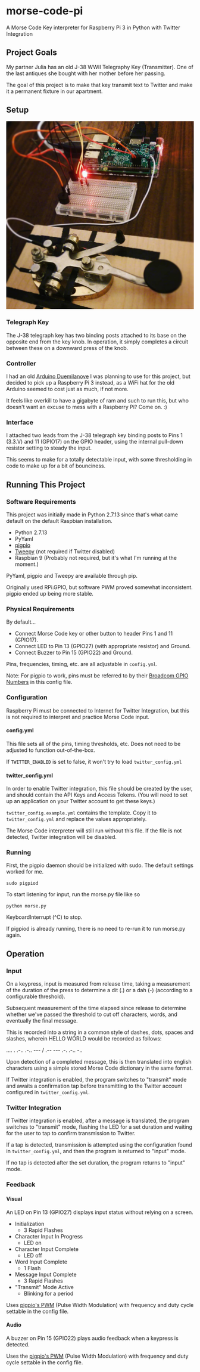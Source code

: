 # morse-code-pi
A Morse Code Key interpreter for Raspberry Pi 3 in Python with Twitter Integration

## Project Goals
My partner Julia has an old J-38 WWII Telegraphy Key (Transmitter). One of the last antiques she bought with her mother before her passing.

The goal of this project is to make that key transmit text to Twitter and make it a permanent fixture in our apartment.

## Setup

![J-38 Telegraph Key with Raspberry Pi Attached](./images/j38key-pi.jpg  "J-38 Telegraph Key with Raspberry Pi Attached")

### Telegraph Key

The J-38 telegraph key has two binding posts attached to its base on the opposite end from the key knob. In operation, it simply completes a circuit between these on a downward press of the knob.

### Controller

I had an old [Arduino Duemilanove](https://www.arduino.cc/en/Main/ArduinoBoardDuemilanove)  I was planning to use for this project, but decided to pick up a Raspberry Pi 3 instead, as a WiFi hat for the old Arduino seemed to cost just as much, if not more.

It feels like overkill to have a gigabyte of ram and such to run this, but who doesn't want an excuse to mess with a Raspberry Pi? Come on. :)

### Interface

I attached two leads from the J-38 telegraph key binding posts to Pins 1 (3.3.V) and 11 (GPIO17) on the GPIO header, using the internal pull-down resistor setting to steady the input.

This seems to make for a totally detectable input, with some thresholding in code to make up for a bit of bounciness.

## Running This Project

### Software Requirements
This project was initially made in Python 2.7.13 since that's what came default on the default Raspbian installation.

- Python 2.7.13
- PyYaml
- [pigpio](http://abyz.co.uk/rpi/pigpio/)
- [Tweepy](http://www.tweepy.org) (not required if Twitter disabled)
- Raspbian 9 (Probably not required, but it's what I'm running at the moment.)

PyYaml, pigpio and Tweepy are available through pip.

Originally used RPi.GPIO, but software PWM proved somewhat inconsistent. pigpio ended up being more stable.

### Physical Requirements

By default...

- Connect Morse Code key or other button to header Pins 1 and 11 (GPIO17).
- Connect LED to Pin 13 (GPIO27) (with appropriate resistor) and Ground.
- Connect Buzzer to Pin 15 (GPIO22) and Ground.

Pins, frequencies, timing, etc. are all adjustable in `config.yml`.

Note: For pigpio to work, pins must be referred to by their [Broadcom GPIO Numbers](http://elinux.org/RPi_Low-level_peripherals#General_Purpose_Input.2FOutput_.28GPIO.29) in this config file.

### Configuration
Raspberry Pi must be connected to Internet for Twitter Integration, but this is not required to interpret and practice Morse Code input.

#### config.yml
This file sets all of the pins, timing thresholds, etc. Does not need to be adjusted to function out-of-the-box.

If `TWITTER_ENABLED` is set to false, it won't try to load `twitter_config.yml`

#### twitter_config.yml
In order to enable Twitter integration, this file should be created by the user, and should contain the API Keys and Access Tokens. (You will need to set up an application on your Twitter account to get these keys.)

`twitter_config.example.yml` contains the template. Copy it to `twitter_config.yml` and replace the values appropriately.

The Morse Code interpreter will still run without this file. If the file is not detected, Twitter integration will be disabled.

### Running

First, the pigpio daemon should be initialized with sudo. The default settings worked for me.
```
sudo pigpiod
```

To start listening for input, run the morse.py file like so
```
python morse.py
```
KeyboardInterrupt (^C) to stop.

If pigpiod is already running, there is no need to re-run it to run morse.py again.

## Operation

### Input

On a keypress, input is measured from release time, taking a measurement of the duration of the press to determine a dit (.) or a dah (-) (according to a configurable threshold).

Subsequent measurement of the time elapsed since release to determine whether we've passed the threshold to cut off characters, words, and eventually the final message.

This is recorded into a string in a common style of dashes, dots, spaces and slashes, wherein HELLO WORLD would be recorded as follows:

.... . .-.. .-.. --- / .-- --- .-. .-.. -..

Upon detection of a completed message, this is then translated into english characters using a simple stored Morse Code dictionary in the same format.

If Twitter integration is enabled, the program switches to "transmit" mode and awaits a confirmation tap before transmitting to the Twitter account configured in `twitter_config.yml`.

### Twitter Integration

If Twitter integration is enabled, after a message is translated, the program switches to "transmit" mode, flashing the LED for a set duration and waiting for the user to tap to confirm transmission to Twitter.

If a tap is detected, transmission is attempted using the configuration found in `twitter_config.yml`, and then the program is returned to "input" mode.

If no tap is detected after the set duration, the program returns to "input" mode.

### Feedback

#### Visual

An LED on Pin 13 (GPIO27) displays input status without relying on a screen.

- Initialization
	- 3 Rapid Flashes
- Character Input In Progress
	- LED on
- Character Input Complete
	- LED off
- Word Input Complete
	- 1 Flash
- Message Input Complete
	- 3 Rapid Flashes
- "Transmit" Mode Active
	- Blinking for a period

Uses [pigpio's PWM](http://abyz.co.uk/rpi/pigpio/python.html#set_PWM_frequency) (Pulse Width Modulation) with frequency and duty cycle settable in the config file.

#### Audio

A buzzer on Pin 15 (GPIO22) plays audio feedback when a keypress is detected.

Uses the [pigpio's PWM](http://abyz.co.uk/rpi/pigpio/python.html#set_PWM_frequency) (Pulse Width Modulation) with frequency and duty cycle settable in the config file.
